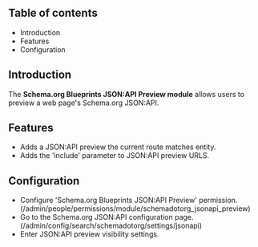 Table of contents
-----------------

* Introduction
* Features
* Configuration


Introduction
------------

The **Schema.org Blueprints JSON:API Preview module** allows users to preview 
a web page's Schema.org JSON:API.


Features
--------

- Adds a JSON:API preview the current route matches entity.
- Adds the 'include' parameter to JSON:API preview URLS.

  
Configuration
-------------

- Configure 'Schema.org Blueprints JSON:API Preview' permission.
  (/admin/people/permissions/module/schemadotorg_jsonapi_preview)
- Go to the Schema.org JSON:API configuration page.
  (/admin/config/search/schemadotorg/settings/jsonapi)
- Enter JSON:API preview visibility settings.
